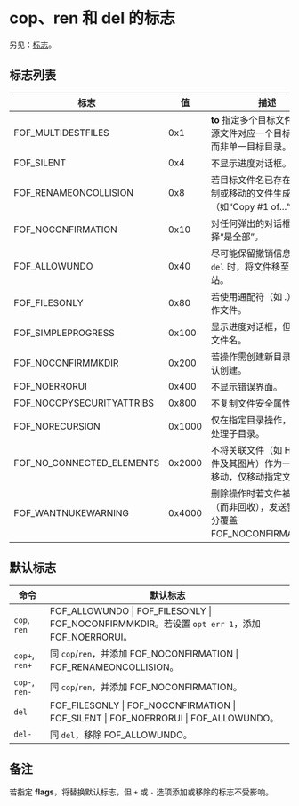 # cop、ren 和 del 的标志

另见：[标志](../Other/IDP_FLAGS.md)。

## 标志列表

| 标志 | 值 | 描述 |
|------|------|------|
| FOF_MULTIDESTFILES | 0x1 | **to** 指定多个目标文件（每个源文件对应一个目标文件），而非单一目标目录。 |
| FOF_SILENT | 0x4 | 不显示进度对话框。 |
| FOF_RENAMEONCOLLISION | 0x8 | 若目标文件名已存在，为复制或移动的文件生成新名称（如“Copy #1 of...”）。 |
| FOF_NOCONFIRMATION | 0x10 | 对任何弹出的对话框自动选择“是全部”。 |
| FOF_ALLOWUNDO | 0x40 | 尽可能保留撤销信息。用于 `del` 时，将文件移至回收站。 |
| FOF_FILESONLY | 0x80 | 若使用通配符（如 *.*），仅操作文件。 |
| FOF_SIMPLEPROGRESS | 0x100 | 显示进度对话框，但不显示文件名。 |
| FOF_NOCONFIRMMKDIR | 0x200 | 若操作需创建新目录，不确认创建。 |
| FOF_NOERRORUI | 0x400 | 不显示错误界面。 |
| FOF_NOCOPYSECURITYATTRIBS | 0x800 | 不复制文件安全属性。 |
| FOF_NORECURSION | 0x1000 | 仅在指定目录操作，不递归处理子目录。 |
| FOF_NO_CONNECTED_ELEMENTS | 0x2000 | 不将关联文件（如 HTML 文件及其图片）作为一个整体移动，仅移动指定文件。 |
| FOF_WANTNUKEWARNING | 0x4000 | 删除操作时若文件被销毁（而非回收），发送警告。部分覆盖 FOF_NOCONFIRMATION。 |

## 默认标志

| 命令 | 默认标志 |
|------|------|
| `cop`, `ren` | FOF_ALLOWUNDO \| FOF_FILESONLY \| FOF_NOCONFIRMMKDIR。若设置 `opt err 1`，添加 FOF_NOERRORUI。 |
| `cop+`, `ren+` | 同 `cop`/`ren`，并添加 FOF_NOCONFIRMATION \| FOF_RENAMEONCOLLISION。 |
| `cop-`, `ren-` | 同 `cop`/`ren`，并添加 FOF_NOCONFIRMATION。 |
| `del` | FOF_FILESONLY \| FOF_NOCONFIRMATION \| FOF_SILENT \| FOF_NOERRORUI \| FOF_ALLOWUNDO。 |
| `del-` | 同 `del`，移除 FOF_ALLOWUNDO。 |

## 备注

若指定 **flags**，将替换默认标志，但 `+` 或 `-` 选项添加或移除的标志不受影响。